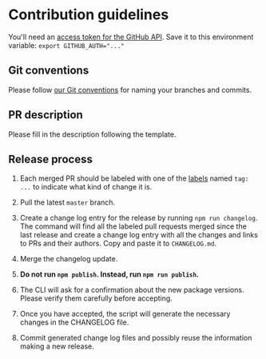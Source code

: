 # Contribution guidelines

You'll need an [access token for the GitHub API](https://help.github.com/articles/creating-an-access-token-for-command-line-use/). Save it to this environment variable: `export GITHUB_AUTH="..."`

## Git conventions

Please follow [our Git conventions](https://github.com/ec-europa/europa-component-library/blob/master/docs/conventions/git.md) for naming your branches and commits.

## PR description

Please fill in the description following the template.

## Release process

1.  Each merged PR should be labeled with one of the [labels](https://github.com/ec-europa/eubfr-data-lake/labels) named `tag: ...` to indicate what kind of change it is.

2.  Pull the latest `master` branch.

3.  Create a change log entry for the release by running `npm run changelog`. The command will find all the labeled pull requests merged since the last release and create a change log entry with all the changes and links to PRs and their authors. Copy and paste it to `CHANGELOG.md`.

4.  Merge the changelog update.

5.  **Do not run `npm publish`. Instead, run `npm run publish`.**

6.  The CLI will ask for a confirmation about the new package versions. Please verify them carefully before accepting.

7.  Once you have accepted, the script will generate the necessary changes in the CHANGELOG file.

8.  Commit generated change log files and possibly reuse the information making a new release.
